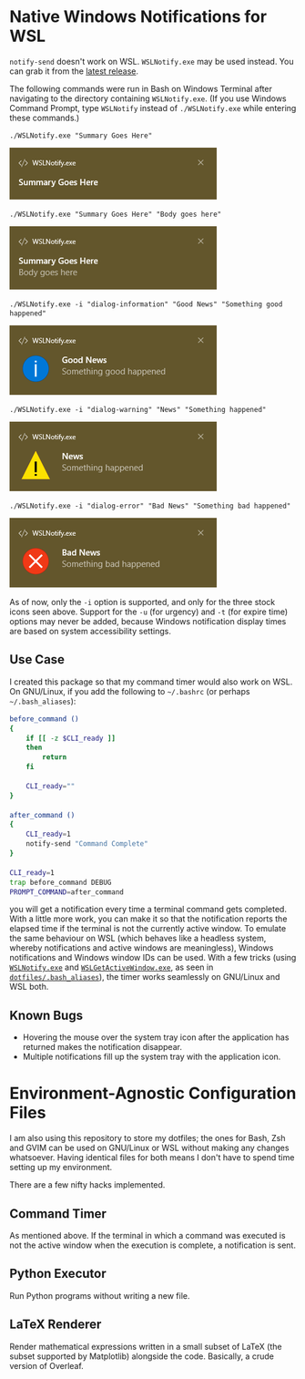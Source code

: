 # Native Windows Notifications for WSL
`notify-send` doesn't work on WSL. `WSLNotify.exe` may be used instead. You can
grab it from the
[latest release](https://github.com/tfpf/WSLNotify/releases/latest).

The following commands were run in Bash on Windows Terminal after navigating to
the directory containing `WSLNotify.exe`. (If you use Windows Command Prompt,
type `WSLNotify` instead of `./WSLNotify.exe` while entering these commands.)

```
./WSLNotify.exe "Summary Goes Here"
```
![summary](WSLNotify/gallery/1_summary.png)

```
./WSLNotify.exe "Summary Goes Here" "Body goes here"
```
![summarybody](WSLNotify/gallery/2_summary_and_body.png)

```
./WSLNotify.exe -i "dialog-information" "Good News" "Something good happened"
```
![information](WSLNotify/gallery/3_information.png)

```
./WSLNotify.exe -i "dialog-warning" "News" "Something happened"
```
![warning](WSLNotify/gallery/4_warning.png)

```
./WSLNotify.exe -i "dialog-error" "Bad News" "Something bad happened"
```
![error](WSLNotify/gallery/5_error.png)

As of now, only the `-i` option is supported, and only for the three stock
icons seen above. Support for the `-u` (for urgency) and `-t` (for expire time)
options may never be added, because Windows notification display times are
based on system accessibility settings.

## Use Case
I created this package so that my command timer would also work on WSL. On
GNU/Linux, if you add the following to `~/.bashrc` (or perhaps
`~/.bash_aliases`):
```bash
before_command ()
{
    if [[ -z $CLI_ready ]]
    then
        return
    fi

    CLI_ready=""
}

after_command ()
{
    CLI_ready=1
    notify-send "Command Complete"
}

CLI_ready=1
trap before_command DEBUG
PROMPT_COMMAND=after_command
```
you will get a notification every time a terminal command gets completed. With
a little more work, you can make it so that the notification reports the
elapsed time if the terminal is not the currently active window. To emulate the
same behaviour on WSL (which behaves like a headless system, whereby
notifications and active windows are meaningless), Windows notifications and
Windows window IDs can be used. With a few tricks (using
[`WSLNotify.exe`](https://github.com/tfpf/WSLNotify/releases/latest) and
[`WSLGetActiveWindow.exe`](https://github.com/tfpf/WSLNotify/releases/latest),
as seen in [`dotfiles/.bash_aliases`](dotfiles/.bash_aliases)), the timer works
seamlessly on GNU/Linux and WSL both.

## Known Bugs
* Hovering the mouse over the system tray icon after the application has
returned makes the notification disappear.
* Multiple notifications fill up the system tray with the application icon.

# Environment-Agnostic Configuration Files
I am also using this repository to store my dotfiles; the ones for Bash, Zsh
and GVIM can be used on GNU/Linux or WSL without making any changes whatsoever.
Having identical files for both means I don't have to spend time setting up my
environment.

There are a few nifty hacks implemented.

## Command Timer
As mentioned above. If the terminal in which a command was executed is not the
active window when the execution is complete, a notification is sent.

## Python Executor
Run Python programs without writing a new file.

## LaTeX Renderer
Render mathematical expressions written in a small subset of LaTeX (the subset
supported by Matplotlib) alongside the code. Basically, a crude version of
Overleaf.
